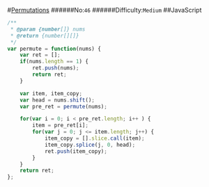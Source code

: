 #[Permutations](https://leetcode.com/problems/permutations/)
######No:`46`
######Difficulty:`Medium`
##JavaScript

```javascript
/**
 * @param {number[]} nums
 * @return {number[][]}
 */
var permute = function(nums) {
    var ret = [];
    if(nums.length == 1) {
        ret.push(nums);
        return ret;
    }

    var item, item_copy;
    var head = nums.shift();
    var pre_ret = permute(nums);

    for(var i = 0; i < pre_ret.length; i++ ) {
        item = pre_ret[i];
        for(var j = 0; j <= item.length; j++) {
            item_copy = [].slice.call(item);
            item_copy.splice(j, 0, head);
            ret.push(item_copy);
        }
    }
    return ret;
};
```
